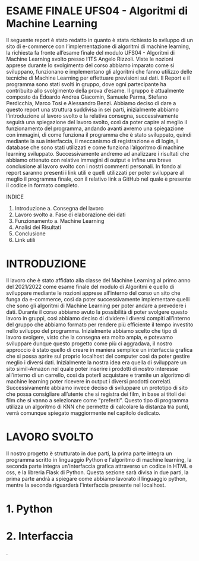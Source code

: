 
# ESAME FINALE UFS04 - Algoritmi di Machine Learning

Il seguente report è stato redatto in quanto è stata richiesto lo sviluppo di un sito di e-commerce con l’implementazione di algoritmi di machine learning, 
la richiesta fa fronte all’esame finale del modulo UFS04 - Algoritmi di Machine Learning svolto presso l’ITS Angelo Rizzoli. 
Viste le nozioni apprese durante lo svolgimento del corso abbiamo imparato come si sviluppano, funzionano e implementano gli algoritmi che fanno utilizzo 
delle tecniche di Machine Learning per effettuare previsioni sui dati. Il Report e il programma sono stati svolti in gruppo, dove ogni partecipante ha contribuito 
allo svolgimento della prova d’esame. Il gruppo è attualmente composto da Edoardo Andrea Giacomin, Samuele Parma, Stefano Perdicchia, Marco Tosi e Alessandro Benzi. 
Abbiamo deciso di dare a questo report una struttura suddivisa in sei parti, inizialmente abbiamo l’introduzione al lavoro svolto e la relativa consegna, 
successivamente seguirà una spiegazione del lavoro svolto, così da poter capire al meglio il funzionamento del programma, andando avanti avremo una spiegazione con immagini, di come funziona il programma che è stato sviluppato, quindi mediante la sua interfaccia, il meccanismo di registrazione e di login, 
i database che sono stati utilizzati e come funziona l’algoritmo di machine learning sviluppato. Successivamente andremo ad analizzare i risultati che abbiamo 
ottenuto con relative immagini di output e infine una breve conclusione al lavoro svolto con i nostri commenti personali. In fondo al report saranno presenti i link utili e quelli utilizzati per poter sviluppare al meglio il programma finale, con il relativo link a GitHub nel quale è presente il codice in formato completo.

INDICE

1.	Introduzione
a.	Consegna del lavoro
2.	Lavoro svolto
a.	Fase di elaborazione dei dati
3.	Funzionamento
a.	Machine Learning
4.	Analisi dei Risultati
5.	Conclusione 
6.	Link utili

# INTRODUZIONE
Il lavoro che è stato affidato alla classe del Machine Learning al primo anno del 2021/2022 come esame finale del modulo di Algoritmi è quello di sviluppare 
mediante le nozioni apprese all’interno del corso un sito che funga da e-commerce, così da poter successivamente implementare quelli che sono gli algoritmi 
di Machine Learning per poter andare a prevedere i dati. Durante il corso abbiamo avuto la possibilità di poter svolgere questo lavoro in gruppi, 
così abbiamo deciso di dividere i diversi compiti all’interno del gruppo che abbiamo formato per rendere più efficiente il tempo investito nello sviluppo del 
programma. Inizialmente abbiamo scelto che tipo di lavoro svolgere, visto che la consegna era molto ampia, e potevamo sviluppare dunque questo progetto come più 
ci aggradava, il nostro approccio è stato quello di creare in maniera semplice un interfaccia grafica che si possa aprire sul proprio localhost del computer 
così da poter gestire meglio i diversi dati. Inizialmente la nostra idea era quella di sviluppare un sito simil-Amazon nel quale poter inserire i prodotti di nostro 
interesse all’interno di un carrello, cosi da poterli acquistare e tramite un algoritmo di machine learning poter ricevere in output i diversi prodotti correlati. 
Successivamente abbiamo invece deciso di sviluppare un prototipo di sito che possa consigliare all’utente che si registra dei film, in base ai titoli dei film che 
si vanno a selezionare come “preferiti”. Questo tipo di programma utilizza un algoritmo di KNN che permette di calcolare la distanza tra punti, verrà comunque 
spiegato maggiormente nel capitolo dedicato. 

# LAVORO SVOLTO
Il nostro progetto è strutturato in due parti, la prima parte integra un programma scritto in linguaggio Python e l'algoritmo di machine learning, la seconda parte integra un'interfaccia grafica attraverso un codice in HTML e css, e la libreria Flask di Python.
Questa sezione sarà divisa in due parti, la prima parte andrà a spiegare come abbiamo lavorato il linguaggio python, mentre la seconda riguarderà l'interfaccia presente nel localhost.
# 1. Python
# 2. Interfaccia
.
